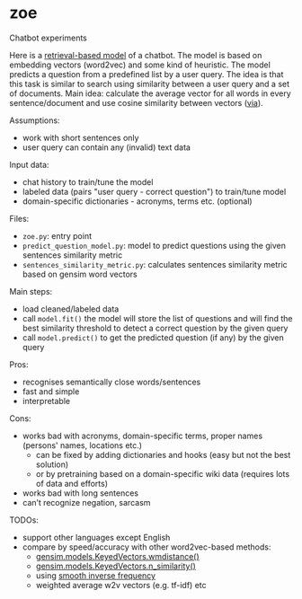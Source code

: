# zoe
Chatbot experiments

Here is a [retrieval-based model](http://www.wildml.com/2016/04/deep-learning-for-chatbots-part-1-introduction/) of a chatbot. 
The model is based on embedding vectors (word2vec) and some kind of heuristic. 
The model predicts a question from a predefined list by a user query. 
The idea is that this task is similar to search using similarity between a user query and a set of documents.
Main idea: calculate the average vector for all words in every sentence/document and use cosine similarity between vectors 
([via](https://stackoverflow.com/questions/22129943/how-to-calculate-the-sentence-similarity-using-word2vec-model-of-gensim-with-pyt)).

Assumptions: 
- work with short sentences only
- user query can contain any (invalid) text data

Input data:
- chat history to train/tune the model
- labeled data (pairs "user query - correct question") to train/tune model
- domain-specific dictionaries - acronyms, terms etc. (optional)

Files:
- `zoe.py`: entry point
- `predict_question_model.py`: model to predict questions using the given sentences similarity metric
- `sentences_similarity_metric.py`: calculates sentences similarity metric based on gensim word vectors

Main steps:
- load cleaned/labeled data
- call `model.fit()` the model will store the list of questions and will find the best similarity threshold to detect a correct question by the given query
- call `model.predict()` to get the predicted question (if any) by the given query

Pros:
- recognises semantically close words/sentences
- fast and simple
- interpretable

Cons:
- works bad with acronyms, domain-specific terms, proper names (persons' names, locations etc.)
  - can be fixed by adding dictionaries and hooks (easy but not the best solution)
  - or by pretraining based on a domain-specific wiki data (requires lots of data and efforts)
- works bad with long sentences
- can’t recognize negation, sarcasm

TODOs:
- support other languages except English
- compare by speed/accuracy with other word2vec-based methods:
  - [gensim.models.KeyedVectors.wmdistance()](https://radimrehurek.com/gensim/models/keyedvectors.html)
  - [gensim.models.KeyedVectors.n_similarity()](https://radimrehurek.com/gensim/models/keyedvectors.html)
  - using [smooth inverse frequency](https://github.com/peter3125/sentence2vec)
  - weighted average w2v vectors (e.g. tf-idf) etc

